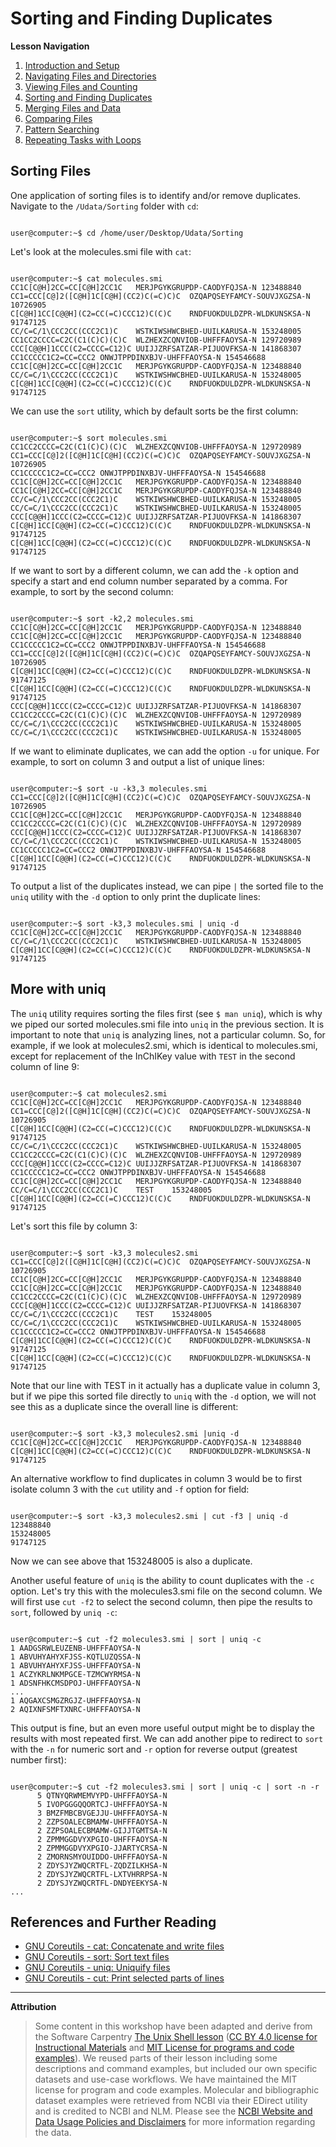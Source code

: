 # Sorting and Finding Duplicates

**Lesson Navigation**

1. [Introduction and Setup](https://github.com/vfscalfani/UALIB_Workshops/blob/master/02_Unix_fall_2020/01_Unix_Introduction.md)
2. [Navigating Files and Directories](https://github.com/vfscalfani/UALIB_Workshops/blob/master/02_Unix_fall_2020/02_Unix_Navigating.md)
3. [Viewing Files and Counting](https://github.com/vfscalfani/UALIB_Workshops/blob/master/02_Unix_fall_2020/03_Unix_Viewing_Counting.md)
4. [Sorting and Finding Duplicates](https://github.com/vfscalfani/UALIB_Workshops/blob/master/02_Unix_fall_2020/04_Unix_Sorting_Duplicates.md)
5. [Merging Files and Data](https://github.com/vfscalfani/UALIB_Workshops/blob/master/02_Unix_fall_2020/05_Unix_Merging.md)
6. [Comparing Files](https://github.com/vfscalfani/UALIB_Workshops/blob/master/02_Unix_fall_2020/06_Unix_Comparing.md)
7. [Pattern Searching](https://github.com/vfscalfani/UALIB_Workshops/blob/master/02_Unix_fall_2020/07_Unix_Patterns.md)
8. [Repeating Tasks with Loops](https://github.com/vfscalfani/UALIB_Workshops/blob/master/02_Unix_fall_2020/08_Unix_Loops.md)

## Sorting Files

One application of sorting files is to identify and/or remove duplicates. Navigate to the `/Udata/Sorting` folder with `cd`:

```console

user@computer:~$ cd /home/user/Desktop/Udata/Sorting

```
Let's look at the molecules.smi file with `cat`:

```console

user@computer:~$ cat molecules.smi
CC1C[C@H]2CC=CC[C@H]2CC1C	MERJPGYKGRUPDP-CAODYFQJSA-N	123488840
CC1=CCC[C@]2([C@H]1C[C@H](CC2)C(=C)C)C	OZQAPQSEYFAMCY-SOUVJXGZSA-N	10726905
C[C@H]1CC[C@@H](C2=CC(=C)CCC12)C(C)C	RNDFUOKDULDZPR-WLDKUNSKSA-N	91747125
CC/C=C/1\CCC2CC(CCC2C1)C	WSTKIWSHWCBHED-UUILKARUSA-N	153248005
CC1CC2CCCC=C2C(C1(C)C)(C)C	WLZHEXZCQNVIOB-UHFFFAOYSA-N	129720989
CCC[C@@H]1CCC(C2=CCCC=C12)C	UUIJJZRFSATZAR-PIJUOVFKSA-N	141868307
CC1CCCCC1C2=CC=CCC2	ONWJTPPDINXBJV-UHFFFAOYSA-N	154546688
CC1C[C@H]2CC=CC[C@H]2CC1C	MERJPGYKGRUPDP-CAODYFQJSA-N	123488840
CC/C=C/1\CCC2CC(CCC2C1)C	WSTKIWSHWCBHED-UUILKARUSA-N	153248005
C[C@H]1CC[C@@H](C2=CC(=C)CCC12)C(C)C	RNDFUOKDULDZPR-WLDKUNSKSA-N	91747125

```

We can use the `sort` utility, which by default sorts be the first column:

```console

user@computer:~$ sort molecules.smi
CC1CC2CCCC=C2C(C1(C)C)(C)C	WLZHEXZCQNVIOB-UHFFFAOYSA-N	129720989
CC1=CCC[C@]2([C@H]1C[C@H](CC2)C(=C)C)C	OZQAPQSEYFAMCY-SOUVJXGZSA-N	10726905
CC1CCCCC1C2=CC=CCC2	ONWJTPPDINXBJV-UHFFFAOYSA-N	154546688
CC1C[C@H]2CC=CC[C@H]2CC1C	MERJPGYKGRUPDP-CAODYFQJSA-N	123488840
CC1C[C@H]2CC=CC[C@H]2CC1C	MERJPGYKGRUPDP-CAODYFQJSA-N	123488840
CC/C=C/1\CCC2CC(CCC2C1)C	WSTKIWSHWCBHED-UUILKARUSA-N	153248005
CC/C=C/1\CCC2CC(CCC2C1)C	WSTKIWSHWCBHED-UUILKARUSA-N	153248005
CCC[C@@H]1CCC(C2=CCCC=C12)C	UUIJJZRFSATZAR-PIJUOVFKSA-N	141868307
C[C@H]1CC[C@@H](C2=CC(=C)CCC12)C(C)C	RNDFUOKDULDZPR-WLDKUNSKSA-N	91747125
C[C@H]1CC[C@@H](C2=CC(=C)CCC12)C(C)C	RNDFUOKDULDZPR-WLDKUNSKSA-N	91747125

```

If we want to sort by a different column, we can add the `-k` option and specify a start and end column number separated by a comma. For example, to sort by the second column:


```console

user@computer:~$ sort -k2,2 molecules.smi
CC1C[C@H]2CC=CC[C@H]2CC1C	MERJPGYKGRUPDP-CAODYFQJSA-N	123488840
CC1C[C@H]2CC=CC[C@H]2CC1C	MERJPGYKGRUPDP-CAODYFQJSA-N	123488840
CC1CCCCC1C2=CC=CCC2	ONWJTPPDINXBJV-UHFFFAOYSA-N	154546688
CC1=CCC[C@]2([C@H]1C[C@H](CC2)C(=C)C)C	OZQAPQSEYFAMCY-SOUVJXGZSA-N	10726905
C[C@H]1CC[C@@H](C2=CC(=C)CCC12)C(C)C	RNDFUOKDULDZPR-WLDKUNSKSA-N	91747125
C[C@H]1CC[C@@H](C2=CC(=C)CCC12)C(C)C	RNDFUOKDULDZPR-WLDKUNSKSA-N	91747125
CCC[C@@H]1CCC(C2=CCCC=C12)C	UUIJJZRFSATZAR-PIJUOVFKSA-N	141868307
CC1CC2CCCC=C2C(C1(C)C)(C)C	WLZHEXZCQNVIOB-UHFFFAOYSA-N	129720989
CC/C=C/1\CCC2CC(CCC2C1)C	WSTKIWSHWCBHED-UUILKARUSA-N	153248005
CC/C=C/1\CCC2CC(CCC2C1)C	WSTKIWSHWCBHED-UUILKARUSA-N	153248005
```

If we want to eliminate duplicates, we can add the option `-u` for unique. For example, to sort on column 3 and output a list of unique lines:

```console

user@computer:~$ sort -u -k3,3 molecules.smi
CC1=CCC[C@]2([C@H]1C[C@H](CC2)C(=C)C)C	OZQAPQSEYFAMCY-SOUVJXGZSA-N	10726905
CC1C[C@H]2CC=CC[C@H]2CC1C	MERJPGYKGRUPDP-CAODYFQJSA-N	123488840
CC1CC2CCCC=C2C(C1(C)C)(C)C	WLZHEXZCQNVIOB-UHFFFAOYSA-N	129720989
CCC[C@@H]1CCC(C2=CCCC=C12)C	UUIJJZRFSATZAR-PIJUOVFKSA-N	141868307
CC/C=C/1\CCC2CC(CCC2C1)C	WSTKIWSHWCBHED-UUILKARUSA-N	153248005
CC1CCCCC1C2=CC=CCC2	ONWJTPPDINXBJV-UHFFFAOYSA-N	154546688
C[C@H]1CC[C@@H](C2=CC(=C)CCC12)C(C)C	RNDFUOKDULDZPR-WLDKUNSKSA-N	91747125

```

To output a list of the duplicates instead, we can pipe `|` the sorted file to the `uniq` utility with the `-d` option to only print the duplicate lines:

```console

user@computer:~$ sort -k3,3 molecules.smi | uniq -d
CC1C[C@H]2CC=CC[C@H]2CC1C	MERJPGYKGRUPDP-CAODYFQJSA-N	123488840
CC/C=C/1\CCC2CC(CCC2C1)C	WSTKIWSHWCBHED-UUILKARUSA-N	153248005
C[C@H]1CC[C@@H](C2=CC(=C)CCC12)C(C)C	RNDFUOKDULDZPR-WLDKUNSKSA-N	91747125

```

## More with uniq

The `uniq` utility requires sorting the files first (see `$ man uniq`), which is why we piped our sorted molecules.smi file into `uniq` in the previous section. It is important to note that `uniq` is analyzing lines, not a particular column. So, for example, if we look at molecules2.smi, which is identical to molecules.smi, except for replacement of the InChIKey value with `TEST`  in the second column of line 9:

```console

user@computer:~$ cat molecules2.smi
CC1C[C@H]2CC=CC[C@H]2CC1C	MERJPGYKGRUPDP-CAODYFQJSA-N	123488840
CC1=CCC[C@]2([C@H]1C[C@H](CC2)C(=C)C)C	OZQAPQSEYFAMCY-SOUVJXGZSA-N	10726905
C[C@H]1CC[C@@H](C2=CC(=C)CCC12)C(C)C	RNDFUOKDULDZPR-WLDKUNSKSA-N	91747125
CC/C=C/1\CCC2CC(CCC2C1)C	WSTKIWSHWCBHED-UUILKARUSA-N	153248005
CC1CC2CCCC=C2C(C1(C)C)(C)C	WLZHEXZCQNVIOB-UHFFFAOYSA-N	129720989
CCC[C@@H]1CCC(C2=CCCC=C12)C	UUIJJZRFSATZAR-PIJUOVFKSA-N	141868307
CC1CCCCC1C2=CC=CCC2	ONWJTPPDINXBJV-UHFFFAOYSA-N	154546688
CC1C[C@H]2CC=CC[C@H]2CC1C	MERJPGYKGRUPDP-CAODYFQJSA-N	123488840
CC/C=C/1\CCC2CC(CCC2C1)C	TEST	153248005
C[C@H]1CC[C@@H](C2=CC(=C)CCC12)C(C)C	RNDFUOKDULDZPR-WLDKUNSKSA-N	91747125

```

Let's sort this file by column 3:

```console

user@computer:~$ sort -k3,3 molecules2.smi
CC1=CCC[C@]2([C@H]1C[C@H](CC2)C(=C)C)C	OZQAPQSEYFAMCY-SOUVJXGZSA-N	10726905
CC1C[C@H]2CC=CC[C@H]2CC1C	MERJPGYKGRUPDP-CAODYFQJSA-N	123488840
CC1C[C@H]2CC=CC[C@H]2CC1C	MERJPGYKGRUPDP-CAODYFQJSA-N	123488840
CC1CC2CCCC=C2C(C1(C)C)(C)C	WLZHEXZCQNVIOB-UHFFFAOYSA-N	129720989
CCC[C@@H]1CCC(C2=CCCC=C12)C	UUIJJZRFSATZAR-PIJUOVFKSA-N	141868307
CC/C=C/1\CCC2CC(CCC2C1)C	TEST	153248005
CC/C=C/1\CCC2CC(CCC2C1)C	WSTKIWSHWCBHED-UUILKARUSA-N	153248005
CC1CCCCC1C2=CC=CCC2	ONWJTPPDINXBJV-UHFFFAOYSA-N	154546688
C[C@H]1CC[C@@H](C2=CC(=C)CCC12)C(C)C	RNDFUOKDULDZPR-WLDKUNSKSA-N	91747125
C[C@H]1CC[C@@H](C2=CC(=C)CCC12)C(C)C	RNDFUOKDULDZPR-WLDKUNSKSA-N	91747125

```
Note that our line with TEST in it actually has a duplicate value in column 3, but if we pipe this sorted file directly to `uniq` with the `-d` option, we will not see this as a duplicate since the overall line is different:

```console

user@computer:~$ sort -k3,3 molecules2.smi |uniq -d
CC1C[C@H]2CC=CC[C@H]2CC1C	MERJPGYKGRUPDP-CAODYFQJSA-N	123488840
C[C@H]1CC[C@@H](C2=CC(=C)CCC12)C(C)C	RNDFUOKDULDZPR-WLDKUNSKSA-N	91747125

```

An alternative workflow to find duplicates in column 3 would be to first isolate column 3 with the `cut` utility and `-f` option for field:

```console

user@computer:~$ sort -k3,3 molecules2.smi | cut -f3 | uniq -d
123488840
153248005
91747125
```

Now we can see above that 153248005 is also a duplicate.

Another useful feature of `uniq` is the ability to count duplicates with the `-c` option. Let's try this with the molecules3.smi file on the second column. We will first use `cut -f2` to select the second column, then pipe the results to `sort`, followed by `uniq -c`:

```console

user@computer:~$ cut -f2 molecules3.smi | sort | uniq -c
1 AADGSRWLEUZENB-UHFFFAOYSA-N
1 ABVUHYAHYXFJSS-KQTLUZQSSA-N
1 ABVUHYAHYXFJSS-UHFFFAOYSA-N
1 ACZYKRLNKMPGCE-TZMCWYRMSA-N
1 ADSNFHKCMSDPOJ-UHFFFAOYSA-N
...
1 AQGAXCSMGZRGJZ-UHFFFAOYSA-N
2 AQIXNFSMFTXNRC-UHFFFAOYSA-N
```

This output is fine, but an even more useful output might be to display the results with most repeated first. We can add another pipe to redirect to `sort` with the `-n` for numeric sort and `-r` option for reverse output (greatest number first):

```console

user@computer:~$ cut -f2 molecules3.smi | sort | uniq -c | sort -n -r
      5 QTNYQRWMEMVYPD-UHFFFAOYSA-N
      5 IVOPGGGQQORTCJ-UHFFFAOYSA-N
      3 BMZFMBCBVGEJJU-UHFFFAOYSA-N
      2 ZZPSOALECBMAMW-UHFFFAOYSA-N
      2 ZZPSOALECBMAMW-GIJJTGMTSA-N
      2 ZPMMGGDVYXPGIO-UHFFFAOYSA-N
      2 ZPMMGGDVYXPGIO-JJARTYCRSA-N
      2 ZMORNSMYOUIDDO-UHFFFAOYSA-N
      2 ZDYSJYZWQCRTFL-ZQDZILKHSA-N
      2 ZDYSJYZWQCRTFL-LXTVHRRPSA-N
      2 ZDYSJYZWQCRTFL-DNDYEEKYSA-N
...
```

## References and Further Reading

* [GNU Coreutils - cat: Concatenate and write files](https://www.gnu.org/software/coreutils/manual/coreutils.html#cat-invocation)
* [GNU Coreutils - sort: Sort text files](https://www.gnu.org/software/coreutils/manual/coreutils.html#sort-invocation)
* [GNU Coreutils - uniq: Uniquify files](https://www.gnu.org/software/coreutils/manual/coreutils.html#uniq-invocation)
* [GNU Coreutils - cut: Print selected parts of lines](https://www.gnu.org/software/coreutils/manual/coreutils.html#cut-invocation)

---

**Attribution**

> Some content in this workshop have been adapted and derive from the Software Carpentry [The Unix Shell lesson](https://software-carpentry.org/lessons/) ([CC BY 4.0 license for Instructional Materials](http://swcarpentry.github.io/shell-novice/LICENSE.html) and [MIT License for programs and code examples](http://swcarpentry.github.io/shell-novice/LICENSE.html)). We reused parts of their lesson including some descriptions and command examples, but included our own specific datasets and use-case workflows. We have maintained the MIT license for program and code examples. Molecular and bibliographic dataset examples were retrieved from NCBI via their EDirect utility and is credited to NCBI and NLM. Please see the [NCBI Website and Data Usage Policies and Disclaimers](https://www.ncbi.nlm.nih.gov/home/about/policies/) for more information regarding the data.
